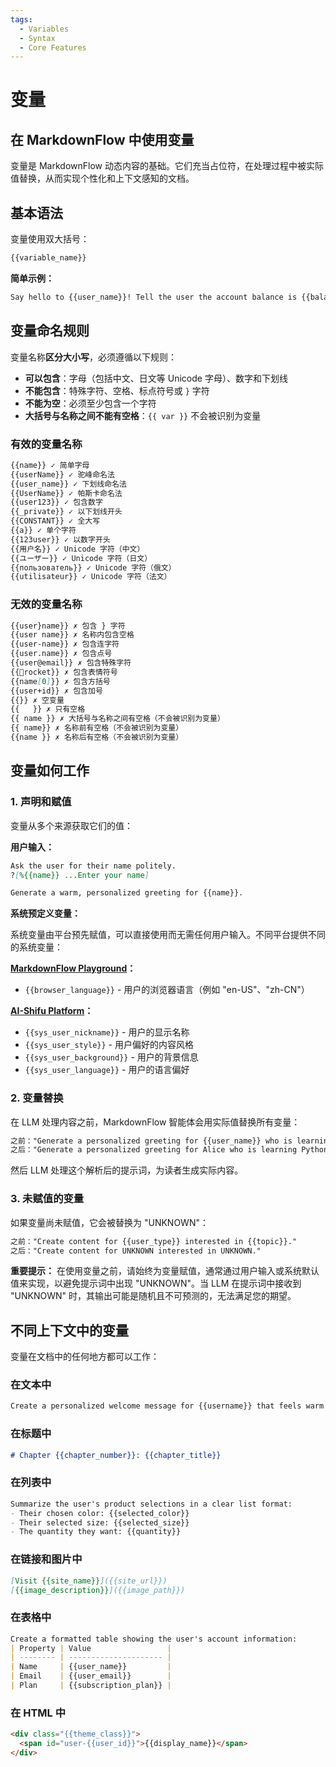 ```yaml
---
tags:
  - Variables
  - Syntax
  - Core Features
---
```


# 变量

## 在 MarkdownFlow 中使用变量

变量是 MarkdownFlow 动态内容的基础。它们充当占位符，在处理过程中被实际值替换，从而实现个性化和上下文感知的文档。

## 基本语法

变量使用双大括号：

```markdown
{{variable_name}}
```

**简单示例：**

```markdown
Say hello to {{user_name}}! Tell the user the account balance is {{balance}}.
```

## 变量命名规则

变量名称**区分大小写**，必须遵循以下规则：

- **可以包含**：字母（包括中文、日文等 Unicode 字母）、数字和下划线
- **不能包含**：特殊字符、空格、标点符号或 `}` 字符
- **不能为空**：必须至少包含一个字符
- **大括号与名称之间不能有空格**：`{{ var }}` 不会被识别为变量

### 有效的变量名称

```markdown
{{name}} ✓ 简单字母
{{userName}} ✓ 驼峰命名法
{{user_name}} ✓ 下划线命名法
{{UserName}} ✓ 帕斯卡命名法
{{user123}} ✓ 包含数字
{{_private}} ✓ 以下划线开头
{{CONSTANT}} ✓ 全大写
{{a}} ✓ 单个字符
{{123user}} ✓ 以数字开头
{{用户名}} ✓ Unicode 字符（中文）
{{ユーザー}} ✓ Unicode 字符（日文）
{{пользователь}} ✓ Unicode 字符（俄文）
{{utilisateur}} ✓ Unicode 字符（法文）
```

### 无效的变量名称

```markdown
{{user}name}} ✗ 包含 } 字符
{{user name}} ✗ 名称内包含空格
{{user-name}} ✗ 包含连字符
{{user.name}} ✗ 包含点号
{{user@email}} ✗ 包含特殊字符
{{🚀rocket}} ✗ 包含表情符号
{{name[0]}} ✗ 包含方括号
{{user+id}} ✗ 包含加号
{{}} ✗ 空变量
{{   }} ✗ 只有空格
{{ name }} ✗ 大括号与名称之间有空格（不会被识别为变量）
{{ name}} ✗ 名称前有空格（不会被识别为变量）
{{name }} ✗ 名称后有空格（不会被识别为变量）
```

## 变量如何工作

### 1. 声明和赋值

变量从多个来源获取它们的值：

**用户输入：**

```markdown
Ask the user for their name politely.
?[%{{name}} ...Enter your name]

Generate a warm, personalized greeting for {{name}}.
```

**系统预定义变量：**

系统变量由平台预先赋值，可以直接使用而无需任何用户输入。不同平台提供不同的系统变量：

**[MarkdownFlow Playground](https://play.mdflow.run)：**

- `{{browser_language}}` - 用户的浏览器语言（例如 "en-US"、"zh-CN"）

**[AI-Shifu Platform](https://ai-shifu.com)：**

- `{{sys_user_nickname}}` - 用户的显示名称
- `{{sys_user_style}}` - 用户偏好的内容风格
- `{{sys_user_background}}` - 用户的背景信息
- `{{sys_user_language}}` - 用户的语言偏好

### 2. 变量替换

在 LLM 处理内容之前，MarkdownFlow 智能体会用实际值替换所有变量：

```markdown
之前："Generate a personalized greeting for {{user_name}} who is learning {{topic}} at {{level}} level."
之后："Generate a personalized greeting for Alice who is learning Python at beginner level."
```

然后 LLM 处理这个解析后的提示词，为读者生成实际内容。

### 3. 未赋值的变量

如果变量尚未赋值，它会被替换为 "UNKNOWN"：

```markdown
之前："Create content for {{user_type}} interested in {{topic}}."
之后："Create content for UNKNOWN interested in UNKNOWN."
```

**重要提示：** 在使用变量之前，请始终为变量赋值，通常通过用户输入或系统默认值来实现，以避免提示词中出现 "UNKNOWN"。当 LLM 在提示词中接收到 "UNKNOWN" 时，其输出可能是随机且不可预测的，无法满足您的期望。

## 不同上下文中的变量

变量在文档中的任何地方都可以工作：

### 在文本中

```markdown
Create a personalized welcome message for {{username}} that feels warm and familiar.
```

### 在标题中

```markdown
# Chapter {{chapter_number}}: {{chapter_title}}
```

### 在列表中

```markdown
Summarize the user's product selections in a clear list format:
- Their chosen color: {{selected_color}}
- Their selected size: {{selected_size}}  
- The quantity they want: {{quantity}}
```

### 在链接和图片中

```markdown
[Visit {{site_name}}]({{site_url}})
[{{image_description}}]({{image_path}})
```

### 在表格中

```markdown
Create a formatted table showing the user's account information:
| Property | Value                 |
| -------- | --------------------- |
| Name     | {{user_name}}         |
| Email    | {{user_email}}        |
| Plan     | {{subscription_plan}} |
```

### 在 HTML 中

```html
<div class="{{theme_class}}">
  <span id="user-{{user_id}}">{{display_name}}</span>
</div>
```
